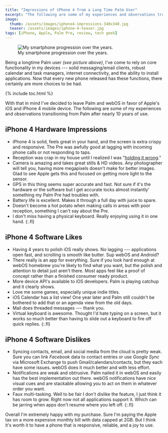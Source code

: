 ```yaml
---
title: "Impressions of iPhone 4 from a Long Time Palm User"
excerpt: "The following are some of my experiences and observations transitioning from Palm to iOS after nearly 10 years of baggage."
image: 
  thumb: /assets/images/iphone4-impressions-340x340.jpg
  teaser: /assets/images/iphone-4-teaser.jpg
tags: [iPhone, Apple, Palm Pre, review, tech geek]
---
```


<figure>
	<img src="{{ site.url }}/assets/images/my-phone-progression.jpg" alt="My smartphone progression over the years." />
	<figcaption>My smartphone progression over the years.</figcaption>
</figure>

Being a longtime Palm user *(see picture above)*, I've come to rely on core functionality in my devices --- solid messaging/email clients, robust calendar and task managers, internet connectivity, and the ability to install applications. Now that every new phone released has these functions, there certainly are more choices to be had.

{% include toc.html %}

With that in mind I've decided to leave Palm and webOS in favor of Apple's iOS and iPhone 4 mobile device. The following are some of my experiences and observations transitioning from Palm after nearly 10 years of use.

## iPhone 4 Hardware Impressions

*	iPhone 4 is solid, feels great in your hand, and the screen is extra crispy and responsive. The Pre was awfully good at lagging with incoming phone calls or not responding to taps.
*	Reception was crap in my house until I realized I was "[holding it wrong](http://www.engadget.com/2010/06/24/apple-responds-over-iphone-4-reception-issues-youre-holding-th/)."
*	Camera is amazing and takes great stills & HD videos. Any photographer will tell you, having more megapixels doesn't make for better images. Glad to see Apple gets this and focused on getting more light to the sensor.
*	GPS in this thing seems super accurate and fast. Not sure if it's the hardware or the software but I get accurate locks almost instantly' something my Palm Pre had troubles with.
*	Battery life is excellent. Makes it through a full day with juice to spare.
*	Doesn't become a hot potato when making calls in areas with poor reception, something I can't say about the Pre.
*	I don't miss having a physical keyboard. Really enjoying using it in one hand.
{:.fl}

## iPhone 4 Software Likes

*	Having 4 years to polish iOS really shows. No lagging --- applications open fast, and scrolling is smooth like butter. Sup webOS and Android?
*	There really is an app for everything. Sure if you look hard enough at webOS homebrew you're likely to find what you want, but the polish and attention to detail just aren't there. Most apps feel like a proof of concept rather than a finished consumer ready product.
*	More device API's available to iOS developers. Palm is playing catchup and it clearly shows.
*	Love me some games, especially unique indie titles.
*	iOS Calendar has a list view! One year later and Palm still couldn't be bothered to add that or an agenda view from the old days.
*	Mail does threaded messages --- thank you.
*	Virtual keyboard is awesome. Thought I'd hate typing on a screen, but it works so much better than having to slide out a keyboard to fire off quick replies.
{:.fl}

## iPhone 4 Software Dislikes

*	Syncing contacts, email, and social media from the cloud is pretty weak. Sure you can link *Facebook* data to contact entries or use *Google Sync* via Microsoft Exchange to push Gmail/calendars/contacts, but they each have some issues. webOS does it much better and with less effort.
*	Notifications are weak and obtrusive. Palm nailed it in webOS and easily has the best implementation out there. webOS notifications have nice visual cues and are stackable allowing you to act on them in whatever order you want.
*	Faux multi-tasking. Well to be fair I don't dislike the feature, I just think it has room to grow. Right now not all applications support it. Which can be jarring when apps don't resume where you left off.
{:.fl}

Overall I'm extremely happy with my purchase. Sure I'm paying the Apple tax on a more expensive monthly bill with data capped at 2GB. But I think it's worth it to have a phone that is responsive, reliable, and a joy to use.
